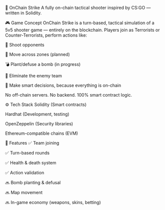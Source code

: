 🧨 OnChain Strike 
A fully on-chain tactical shooter inspired by CS:GO — written in Solidity.

<!-- Заменишь ссылку на баннер позже -->  

🎮 Game Concept
OnChain Strike is a turn-based, tactical simulation of a 5v5 shooter game — entirely on the blockchain.
Players join as Terrorists or Counter-Terrorists, perform actions like:  

🔫 Shoot opponents
  
🚶 Move across zones (planned) 

💣 Plant/defuse a bomb (in progress)   

🎯 Eliminate the enemy team  

🧠 Make smart decisions, because everything is on-chain

No off-chain servers. No backend. 100% smart contract logic.

⚙️ Tech Stack
Solidity (Smart contracts)   

Hardhat (Development, testing)

OpenZeppelin (Security libraries)  

Ethereum-compatible chains (EVM)  

🚀 Features
✅ Team joining

✅ Turn-based rounds

✅ Health & death system

✅ Action validation

🔜 Bomb planting & defusal

🔜 Map movement

🔜 In-game economy (weapons, skins, betting)
